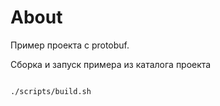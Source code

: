 # About

Пример проекта с protobuf.

Сборка и запуск примера из каталога проекта

```

./scripts/build.sh

```
